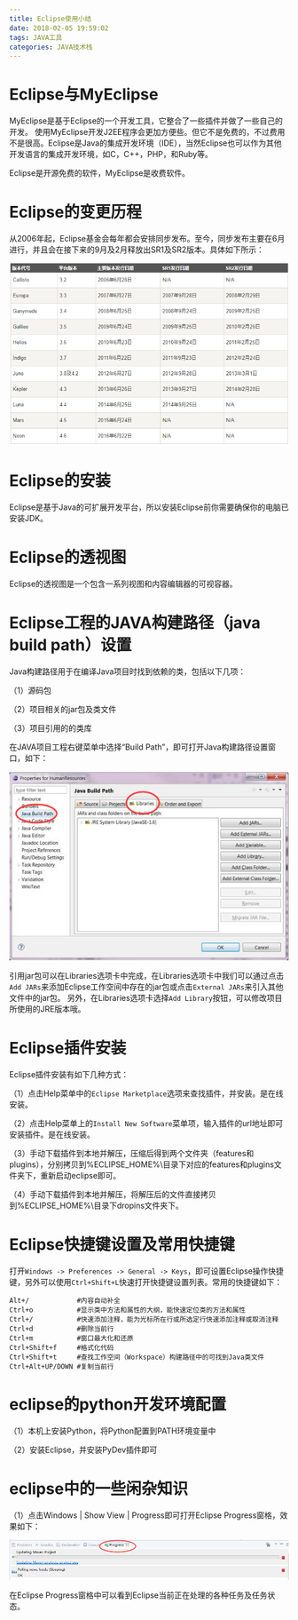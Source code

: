 ```yaml
---
title: Eclipse使用小结
date: 2018-02-05 19:59:02
tags: JAVA工具
categories: JAVA技术栈
---
```


# Eclipse与MyEclipse

MyEclipse是基于Eclipse的一个开发工具，它整合了一些插件并做了一些自己的开发。 使用MyEclipse开发J2EE程序会更加方便些。但它不是免费的，不过费用不是很高。Eclipse是Java的集成开发环境（IDE），当然Eclipse也可以作为其他开发语言的集成开发环境，如C，C++，PHP，和Ruby等。

Eclipse是开源免费的软件，MyEclipse是收费软件。

# Eclipse的变更历程

从2006年起，Eclipse基金会每年都会安排同步发布。至今，同步发布主要在6月进行，并且会在接下来的9月及2月释放出SR1及SR2版本。具体如下所示：

![](/images/eclipse_1_1.png)

# Eclipse的安装

Eclipse是基于Java的可扩展开发平台，所以安装Eclipse前你需要确保你的电脑已安装JDK。

# Eclipse的透视图

Eclipse的透视图是一个包含一系列视图和内容编辑器的可视容器。

# Eclipse工程的JAVA构建路径（java build path）设置

Java构建路径用于在编译Java项目时找到依赖的类，包括以下几项：

（1）源码包

（2）项目相关的jar包及类文件

（3）项目引用的的类库

在JAVA项目工程右键菜单中选择“Build Path”，即可打开Java构建路径设置窗口，如下：

![](/images/eclipse_1_2.png)

引用jar包可以在Libraries选项卡中完成，在Libraries选项卡中我们可以通过点击`Add JARs`来添加Eclipse工作空间中存在的jar包或点击`External JARs`来引入其他文件中的jar包。
另外，在Libraries选项卡选择`Add Library`按钮，可以修改项目所使用的JRE版本哦。

# Eclipse插件安装

Eclipse插件安装有如下几种方式：

（1）点击Help菜单中的`Eclipse Marketplace`选项来查找插件，并安装。是在线安装。

（2）点击Help菜单上的`Install New Software`菜单项，输入插件的url地址即可安装插件。是在线安装。

（3）手动下载插件到本地并解压，压缩后得到两个文件夹（features和plugins），分别拷贝到%ECLIPSE_HOME%\目录下对应的features和plugins文件夹下，重新启动eclipse即可。

（4）手动下载插件到本地并解压，将解压后的文件直接拷贝到%ECLIPSE_HOME%\目录下dropins文件夹下。

# Eclipse快捷键设置及常用快捷键

打开`Windows -> Preferences -> General -> Keys`，即可设置Eclipse操作快捷键，另外可以使用`Ctrl+Shift+L`快速打开快捷键设置列表。常用的快捷键如下：

	Alt+/            #内容自动补全
	Ctrl+o           #显示类中方法和属性的大纲，能快速定位类的方法和属性
	Ctrl+/           #快速添加注释，能为光标所在行或所选定行快速添加注释或取消注释
	Ctrl+d           #删除当前行
	Ctrl+m           #窗口最大化和还原
	Ctrl+Shift+f     #格式化代码
	Ctrl+Shift+t     #查找工作空间（Workspace）构建路径中的可找到Java类文件
	Ctrl+Alt+UP/DOWN #复制当前行

# eclipse的python开发环境配置

（1）本机上安装Python，将Python配置到PATH环境变量中

（2）安装Eclipse，并安装PyDev插件即可

# eclipse中的一些闲杂知识

（1）点击Windows | Show View | Progress即可打开Eclipse Progress窗格，效果如下：

![](/images/eclipse_1_3.png)

在Eclipse Progress窗格中可以看到Eclipse当前正在处理的各种任务及任务状态。
